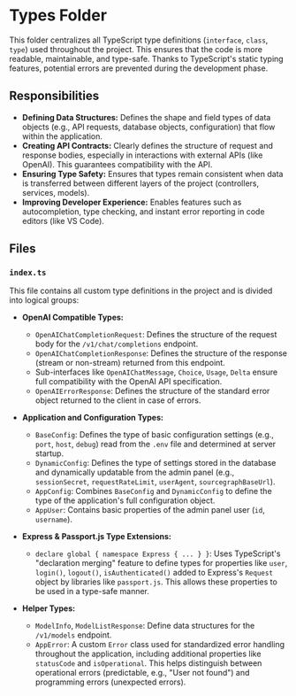 # Types Folder

This folder centralizes all TypeScript type definitions (`interface`, `class`, `type`) used throughout the project. This ensures that the code is more readable, maintainable, and type-safe. Thanks to TypeScript's static typing features, potential errors are prevented during the development phase.

## Responsibilities

* **Defining Data Structures:** Defines the shape and field types of data objects (e.g., API requests, database objects, configuration) that flow within the application.
* **Creating API Contracts:** Clearly defines the structure of request and response bodies, especially in interactions with external APIs (like OpenAI). This guarantees compatibility with the API.
* **Ensuring Type Safety:** Ensures that types remain consistent when data is transferred between different layers of the project (controllers, services, models).
* **Improving Developer Experience:** Enables features such as autocompletion, type checking, and instant error reporting in code editors (like VS Code).

## Files

### `index.ts`

This file contains all custom type definitions in the project and is divided into logical groups:

* **OpenAI Compatible Types:**
  * `OpenAIChatCompletionRequest`: Defines the structure of the request body for the `/v1/chat/completions` endpoint.
  * `OpenAIChatCompletionResponse`: Defines the structure of the response (stream or non-stream) returned from this endpoint.
  * Sub-interfaces like `OpenAIChatMessage`, `Choice`, `Usage`, `Delta` ensure full compatibility with the OpenAI API specification.
  * `OpenAIErrorResponse`: Defines the structure of the standard error object returned to the client in case of errors.

* **Application and Configuration Types:**
  * `BaseConfig`: Defines the type of basic configuration settings (e.g., `port`, `host`, `debug`) read from the `.env` file and determined at server startup.
  * `DynamicConfig`: Defines the type of settings stored in the database and dynamically updatable from the admin panel (e.g., `sessionSecret`, `requestRateLimit`, `userAgent`, `sourcegraphBaseUrl`).
  * `AppConfig`: Combines `BaseConfig` and `DynamicConfig` to define the type of the application's full configuration object.
  * `AppUser`: Contains basic properties of the admin panel user (`id`, `username`).

* **Express & Passport.js Type Extensions:**
  * `declare global { namespace Express { ... } }`: Uses TypeScript's "declaration merging" feature to define types for properties like `user`, `login()`, `logout()`, `isAuthenticated()` added to Express's `Request` object by libraries like `passport.js`. This allows these properties to be used in a type-safe manner.

* **Helper Types:**
  * `ModelInfo`, `ModelListResponse`: Define data structures for the `/v1/models` endpoint.
  * `AppError`: A custom `Error` class used for standardized error handling throughout the application, including additional properties like `statusCode` and `isOperational`. This helps distinguish between operational errors (predictable, e.g., "User not found") and programming errors (unexpected errors).
